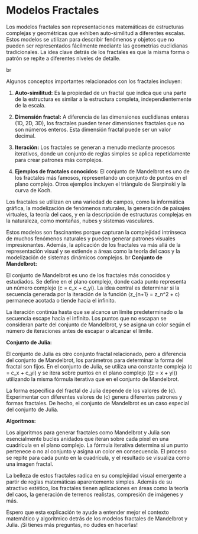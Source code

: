 # Modelos Fractales 
Los modelos fractales son representaciones matemáticas de estructuras complejas y geométricas que exhiben auto-similitud a diferentes escalas. Estos modelos se utilizan para describir fenómenos y objetos que no pueden ser representados fácilmente mediante las geometrías euclidianas tradicionales. La idea clave detrás de los fractales es que la misma forma o patrón se repite a diferentes niveles de detalle.

br

Algunos conceptos importantes relacionados con los fractales incluyen:

1. **Auto-similitud:** Es la propiedad de un fractal que indica que una parte de la estructura es similar a la estructura completa, independientemente de la escala.

2. **Dimensión fractal:** A diferencia de las dimensiones euclidianas enteras (1D, 2D, 3D), los fractales pueden tener dimensiones fractales que no son números enteros. Esta dimensión fractal puede ser un valor decimal.

3. **Iteración:** Los fractales se generan a menudo mediante procesos iterativos, donde un conjunto de reglas simples se aplica repetidamente para crear patrones más complejos.

4. **Ejemplos de fractales conocidos:** El conjunto de Mandelbrot es uno de los fractales más famosos, representando un conjunto de puntos en el plano complejo. Otros ejemplos incluyen el triángulo de Sierpinski y la curva de Koch.

Los fractales se utilizan en una variedad de campos, como la informática gráfica, la modelización de fenómenos naturales, la generación de paisajes virtuales, la teoría del caos, y en la descripción de estructuras complejas en la naturaleza, como montañas, nubes y sistemas vasculares.

Estos modelos son fascinantes porque capturan la complejidad intrínseca de muchos fenómenos naturales y pueden generar patrones visuales impresionantes. Además, la aplicación de los fractales va más allá de la representación visual y se extiende a áreas como la teoría del caos y la modelización de sistemas dinámicos complejos.
br
**Conjunto de Mandelbrot:**

El conjunto de Mandelbrot es uno de los fractales más conocidos y estudiados. Se define en el plano complejo, donde cada punto representa un número complejo \(c = c_x + c_yi\). La idea central es determinar si la secuencia generada por la iteración de la función \(z_{n+1} = z_n^2 + c\) permanece acotada o tiende hacia el infinito.

La iteración continúa hasta que se alcance un límite predeterminado o la secuencia escape hacia el infinito. Los puntos que no escapan se consideran parte del conjunto de Mandelbrot, y se asigna un color según el número de iteraciones antes de escapar o alcanzar el límite.

**Conjunto de Julia:**

El conjunto de Julia es otro conjunto fractal relacionado, pero a diferencia del conjunto de Mandelbrot, los parámetros para determinar la forma del fractal son fijos. En el conjunto de Julia, se utiliza una constante compleja \(c = c_x + c_yi\) y se itera sobre puntos en el plano complejo (\(z = x + yi\)) utilizando la misma fórmula iterativa que en el conjunto de Mandelbrot.

La forma específica del fractal de Julia depende de los valores de \(c\). Experimentar con diferentes valores de \(c\) genera diferentes patrones y formas fractales. De hecho, el conjunto de Mandelbrot es un caso especial del conjunto de Julia.

**Algoritmos:**

Los algoritmos para generar fractales como Mandelbrot y Julia son esencialmente bucles anidados que iteran sobre cada píxel en una cuadrícula en el plano complejo. La fórmula iterativa determina si un punto pertenece o no al conjunto y asigna un color en consecuencia. El proceso se repite para cada punto en la cuadrícula, y el resultado se visualiza como una imagen fractal.

La belleza de estos fractales radica en su complejidad visual emergente a partir de reglas matemáticas aparentemente simples. Además de su atractivo estético, los fractales tienen aplicaciones en áreas como la teoría del caos, la generación de terrenos realistas, compresión de imágenes y más.

Espero que esta explicación te ayude a entender mejor el contexto matemático y algorítmico detrás de los modelos fractales de Mandelbrot y Julia. ¡Si tienes más preguntas, no dudes en hacerlas!
